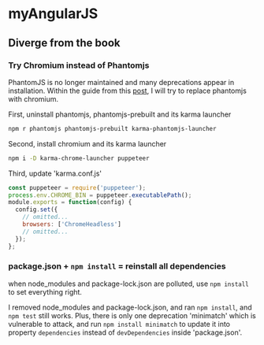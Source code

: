 # myAngularJS

## Diverge from the book

### Try Chromium instead of Phantomjs
PhantomJS is no longer maintained and many deprecations appear in installation. Within the guide from this [post](https://medium.com/@metalex9/replace-phantomjs-with-headless-chromium-for-javascript-unit-testing-in-karma-59812e6f8ce4), I will try to replace phantomjs with chromium.

First, uninstall phantomjs, phantomjs-prebuilt and its karma launcher
```bash
npm r phantomjs phantomjs-prebuilt karma-phantomjs-launcher
```

Second, install chromium and its karma launcher
```bash
npm i -D karma-chrome-launcher puppeteer
```

Third, update 'karma.conf.js'
```js
const puppeteer = require('puppeteer');
process.env.CHROME_BIN = puppeteer.executablePath();
module.exports = function(config) {
  config.set({
    // omitted...
    browsers: ['ChromeHeadless']
    // omitted...
  });
};
```

### package.json + `npm install` = reinstall all dependencies
when node_modules and package-lock.json are polluted, use `npm install` to set everything right. 

I removed node_modules and package-lock.json, and ran `npm install`, and `npm test` still works. Plus, there is only one deprecation 'minimatch' which is vulnerable to attack, and run `npm install minimatch` to update it into property `dependencies` instead of `devDependencies` inside 'package.json'.